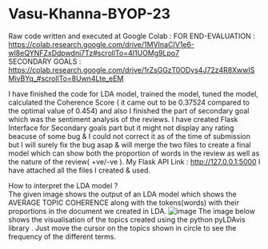 # Vasu-Khanna-BYOP-23
Raw code written and executed at Google Colab :
FOR END-EVALUATION : https://colab.research.google.com/drive/1MVInaCIV1e6-wl8eQYNFZxDdpwdni7Tz#scrollTo=4I1UOMg9Lpo7                             
SECONDARY GOALS : https://colab.research.google.com/drive/1rZsGGzT0ODys4J72z4R8XwwISMivBYq_#scrollTo=8Uwn4Lte_eEM    

I have finished the code for LDA model, trained the model, tuned the model, calculated the Coherence Score
( it came out to be 0.37524 compared to the optimal value of 0.454) and also I finished the part of secondary goal which was the sentiment analysis of the reviews. 
I have created Flask Interface for Secondary goals part but it might not display any rating beacuse of some bug & I could not correct it as of the time of submission but I will surely fix the bug asap & will merge the two files to create a final model which can show both the proportion of words in the review as well as the nature of the review( +ve/-ve ).
My Flask API Link : http://127.0.0.1:5000
I have attached all the files I created & used.
 
How to interpret the LDA model ?                                                  
The given image shows the output of an LDA model which shows the AVERAGE TOPIC COHERENCE along with the tokens(words) with their proportions in the document we created in LDA.
![image](https://user-images.githubusercontent.com/117103753/229208053-6ccce290-2f5c-4803-b897-b84f470f2ae4.png)
The image below shows the visualisation of the topics created using the python pyLDAvis library . Just move the cursor on the topics shown in circle to see the frequency of the different terms.

